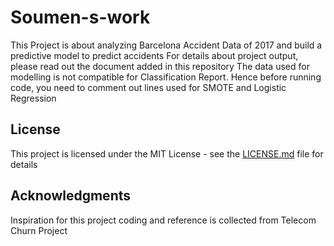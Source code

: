 # Soumen-s-work
This Project is about analyzing Barcelona Accident Data of 2017 and build a predictive model to predict accidents
For details about project output, please read out the document added in this repository
The data used for modelling is not compatible for Classification Report. 
Hence before running code, you need to comment out lines used for SMOTE and Logistic Regression
## License

This project is licensed under the MIT License - see the [LICENSE.md](LICENSE.md) file for details

## Acknowledgments

Inspiration for this project coding and reference is collected from Telecom Churn Project
